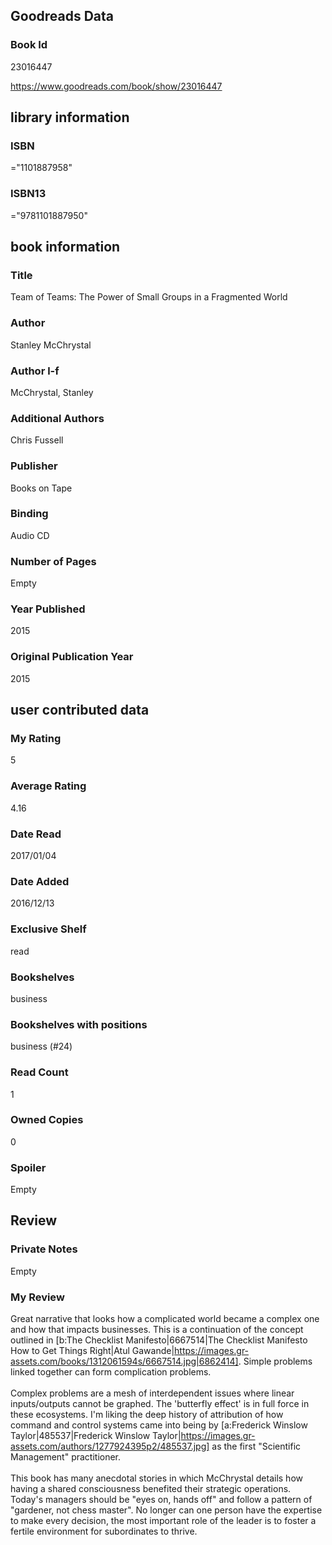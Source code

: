 <!-- This template shows how to bulk convert all columns of data into one markdown file -->
<!-- caveat: substitution key matches column headers from default export. You will get a KeyError if there's a mismatch -->

## Goodreads Data

### Book Id 

23016447

https://www.goodreads.com/book/show/23016447

## library information

### ISBN 
="1101887958"

### ISBN13 
="9781101887950"

## book information

### Title
Team of Teams: The Power of Small Groups in a Fragmented World

### Author 
Stanley McChrystal

### Author l-f 
McChrystal, Stanley

### Additional Authors
Chris Fussell

### Publisher 
Books on Tape

### Binding
Audio CD

### Number of Pages
Empty

### Year Published
2015

### Original Publication Year 
2015

## user contributed data

### My Rating
5

### Average Rating
4.16

### Date Read
2017/01/04

### Date Added
2016/12/13

### Exclusive Shelf
read

### Bookshelves
business

### Bookshelves with positions
business (#24)

### Read Count
1

### Owned Copies
0

### Spoiler 
Empty

## Review

### Private Notes
Empty

### My Review
Great narrative that looks how a complicated world became a complex one and how that impacts businesses. This is a continuation of the concept outlined in [b:The Checklist Manifesto|6667514|The Checklist Manifesto  How to Get Things Right|Atul Gawande|https://images.gr-assets.com/books/1312061594s/6667514.jpg|6862414]. Simple problems linked together can form complication problems.<br/><br/>Complex problems are a mesh of interdependent issues where linear inputs/outputs cannot be graphed. The 'butterfly effect' is in full force in these ecosystems. I'm liking the deep history of attribution of how command and control systems came into being by [a:Frederick Winslow Taylor|485537|Frederick Winslow Taylor|https://images.gr-assets.com/authors/1277924395p2/485537.jpg] as the first "Scientific Management" practitioner.<br/><br/>This book has many anecdotal stories in which McChrystal details how having a shared consciousness benefited their strategic operations. Today's managers should be "eyes on, hands off" and follow a pattern of "gardener, not chess master". No longer can one person have the expertise to make every decision, the most important role of the leader is to foster a fertile environment for subordinates to thrive.